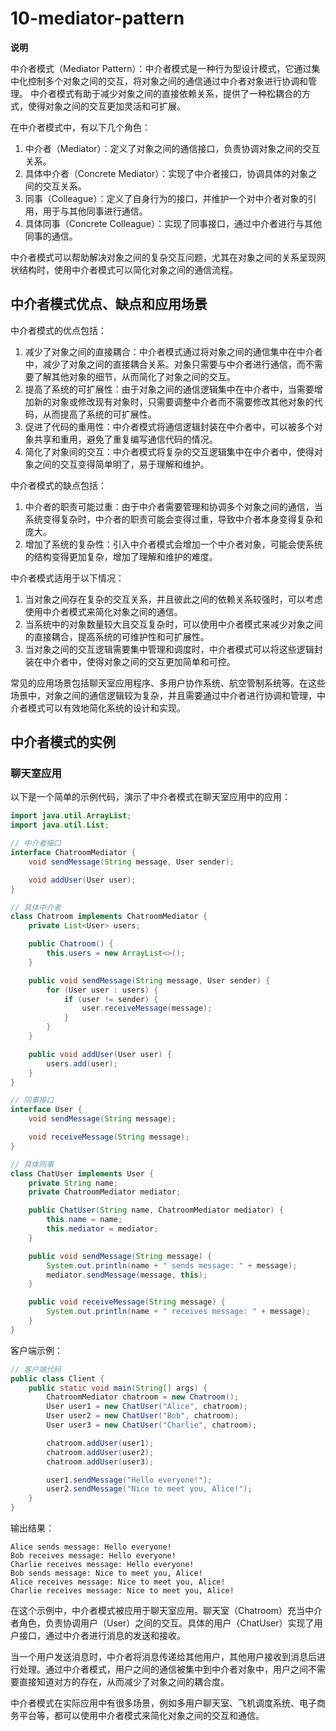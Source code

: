 # 10-mediator-pattern

**说明**

中介者模式（Mediator Pattern）：中介者模式是一种行为型设计模式，它通过集中化控制多个对象之间的交互，将对象之间的通信通过中介者对象进行协调和管理。
中介者模式有助于减少对象之间的直接依赖关系，提供了一种松耦合的方式，使得对象之间的交互更加灵活和可扩展。

在中介者模式中，有以下几个角色：

1. 中介者（Mediator）：定义了对象之间的通信接口，负责协调对象之间的交互关系。
2. 具体中介者（Concrete Mediator）：实现了中介者接口，协调具体的对象之间的交互关系。
3. 同事（Colleague）：定义了自身行为的接口，并维护一个对中介者对象的引用，用于与其他同事进行通信。
4. 具体同事（Concrete Colleague）：实现了同事接口，通过中介者进行与其他同事的通信。

中介者模式可以帮助解决对象之间的复杂交互问题，尤其在对象之间的关系呈现网状结构时，使用中介者模式可以简化对象之间的通信流程。

## 中介者模式优点、缺点和应用场景

中介者模式的优点包括：

1. 减少了对象之间的直接耦合：中介者模式通过将对象之间的通信集中在中介者中，减少了对象之间的直接耦合关系。对象只需要与中介者进行通信，而不需要了解其他对象的细节，从而简化了对象之间的交互。
2. 提高了系统的可扩展性：由于对象之间的通信逻辑集中在中介者中，当需要增加新的对象或修改现有对象时，只需要调整中介者而不需要修改其他对象的代码，从而提高了系统的可扩展性。
3. 促进了代码的重用性：中介者模式将通信逻辑封装在中介者中，可以被多个对象共享和重用，避免了重复编写通信代码的情况。
4. 简化了对象间的交互：中介者模式将复杂的交互逻辑集中在中介者中，使得对象之间的交互变得简单明了，易于理解和维护。

中介者模式的缺点包括：

1. 中介者的职责可能过重：由于中介者需要管理和协调多个对象之间的通信，当系统变得复杂时，中介者的职责可能会变得过重，导致中介者本身变得复杂和庞大。
2. 增加了系统的复杂性：引入中介者模式会增加一个中介者对象，可能会使系统的结构变得更加复杂，增加了理解和维护的难度。

中介者模式适用于以下情况：

1. 当对象之间存在复杂的交互关系，并且彼此之间的依赖关系较强时，可以考虑使用中介者模式来简化对象之间的通信。
2. 当系统中的对象数量较大且交互复杂时，可以使用中介者模式来减少对象之间的直接耦合，提高系统的可维护性和可扩展性。
3. 当对象之间的交互逻辑需要集中管理和调度时，中介者模式可以将这些逻辑封装在中介者中，使得对象之间的交互更加简单和可控。

常见的应用场景包括聊天室应用程序、多用户协作系统、航空管制系统等。在这些场景中，对象之间的通信逻辑较为复杂，并且需要通过中介者进行协调和管理，中介者模式可以有效地简化系统的设计和实现。

## 中介者模式的实例

### 聊天室应用

以下是一个简单的示例代码，演示了中介者模式在聊天室应用中的应用：

```java
import java.util.ArrayList;
import java.util.List;

// 中介者接口
interface ChatroomMediator {
    void sendMessage(String message, User sender);

    void addUser(User user);
}

// 具体中介者
class Chatroom implements ChatroomMediator {
    private List<User> users;

    public Chatroom() {
        this.users = new ArrayList<>();
    }

    public void sendMessage(String message, User sender) {
        for (User user : users) {
            if (user != sender) {
                user.receiveMessage(message);
            }
        }
    }

    public void addUser(User user) {
        users.add(user);
    }
}

// 同事接口
interface User {
    void sendMessage(String message);

    void receiveMessage(String message);
}

// 具体同事
class ChatUser implements User {
    private String name;
    private ChatroomMediator mediator;

    public ChatUser(String name, ChatroomMediator mediator) {
        this.name = name;
        this.mediator = mediator;
    }

    public void sendMessage(String message) {
        System.out.println(name + " sends message: " + message);
        mediator.sendMessage(message, this);
    }

    public void receiveMessage(String message) {
        System.out.println(name + " receives message: " + message);
    }
}
```

客户端示例：

```java
// 客户端代码
public class Client {
    public static void main(String[] args) {
        ChatroomMediator chatroom = new Chatroom();
        User user1 = new ChatUser("Alice", chatroom);
        User user2 = new ChatUser("Bob", chatroom);
        User user3 = new ChatUser("Charlie", chatroom);

        chatroom.addUser(user1);
        chatroom.addUser(user2);
        chatroom.addUser(user3);

        user1.sendMessage("Hello everyone!");
        user2.sendMessage("Nice to meet you, Alice!");
    }
}
```

输出结果：

```text
Alice sends message: Hello everyone!
Bob receives message: Hello everyone!
Charlie receives message: Hello everyone!
Bob sends message: Nice to meet you, Alice!
Alice receives message: Nice to meet you, Alice!
Charlie receives message: Nice to meet you, Alice!
```

在这个示例中，中介者模式被应用于聊天室应用。聊天室（Chatroom）充当中介者角色，负责协调用户（User）之间的交互。具体的用户（ChatUser）实现了用户接口，通过中介者进行消息的发送和接收。

当一个用户发送消息时，中介者将消息传递给其他用户，其他用户接收到消息后进行处理。通过中介者模式，用户之间的通信被集中到中介者对象中，用户之间不需要直接知道对方的存在，从而减少了对象之间的耦合度。

中介者模式在实际应用中有很多场景，例如多用户聊天室、飞机调度系统、电子商务平台等，都可以使用中介者模式来简化对象之间的交互和通信。

